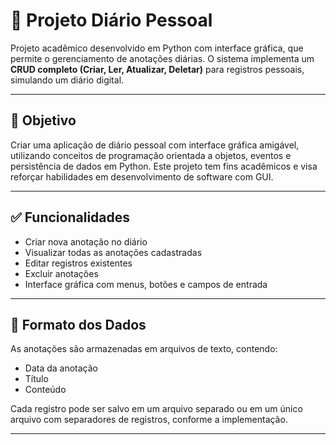 # 📔 Projeto Diário Pessoal

Projeto acadêmico desenvolvido em Python com interface gráfica, que permite o gerenciamento de anotações diárias. O sistema implementa um **CRUD completo (Criar, Ler, Atualizar, Deletar)** para registros pessoais, simulando um diário digital.

---

## 🧠 Objetivo

Criar uma aplicação de diário pessoal com interface gráfica amigável, utilizando conceitos de programação orientada a objetos, eventos e persistência de dados em Python. Este projeto tem fins acadêmicos e visa reforçar habilidades em desenvolvimento de software com GUI.

---

## ✅ Funcionalidades

- Criar nova anotação no diário
- Visualizar todas as anotações cadastradas
- Editar registros existentes
- Excluir anotações
- Interface gráfica com menus, botões e campos de entrada

---

## 📌 Formato dos Dados

As anotações são armazenadas em arquivos de texto, contendo:

- Data da anotação
- Título
- Conteúdo

Cada registro pode ser salvo em um arquivo separado ou em um único arquivo com separadores de registros, conforme a implementação.

---

